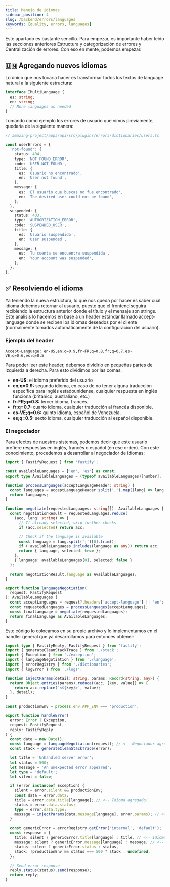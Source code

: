 ```yaml
---
title: Manejo de idiomas
sidebar_position: 4
slug: /backend/errors/languages
keywords: [quality, errors, languages]
---
```


Este apartado es bastante sencillo. Para empezar, es importante haber leído las secciones anteriores Estructura y categorización de errores y Centralización de errores. Con eso en mente, podemos empezar.

## 🇺🇳 Agregando nuevos idiomas

Lo único que nos tocaría hacer es transformar todos los textos de language natural a la siguiente estructura:

```ts
interface IMultiLanguage {
  es: string;
  en: string;
  // More languages as needed
}
```

Tomando como ejemplo los errores de usuario que vimos previamente, quedaría de la siguiente manera:

```ts
// amazing-project/apps/api/src/plugins/errors/dictionaries/users.ts

const userErrors = {
  'not-found': {
    status: 404,
    type: 'NOT_FOUND_ERROR',
    code: 'USER_NOT_FOUND',
    title: {
      es: 'Usuario no encontrado',
      en: 'User not found',
    },
    message: {
      es: 'El usuario que buscas no fue encontrado',
      en: 'The desired user could not be found',
    },
  },
  suspended: {
    status: 403,
    type: 'AUTHORIZATION_ERROR',
    code: 'SUSPENDED_USER',
    title: {
      es: 'Usuario suspendido',
      en: 'User suspended',
    },
    message: {
      es: 'Tu cuenta se encuentra suspendida',
      en: 'Your account was suspended',
    },
  },
};
```

## ✅ Resolviendo el idioma

Ya teniendo la nueva estructura, lo que nos queda por hacer es saber cual idioma debemos retornar al usuario, puesto que el frontend seguirá recibiendo la estructura anterior donde el título y el mensaje son strings.
Este análisis lo hacemos en base a un header estándar llamado accept-language donde se reciben los idiomas deseados por el cliente (normalmente tomados automáticamente de la configuración del usuario).

### Ejemplo del header

```
Accept-Language: en-US,en;q=0.9,fr-FR;q=0.8,fr;q=0.7,es-VE;q=0.6,es;q=0.5
```

Para poder leer este header, debemos dividirlo en pequeñas partes de izquierda a derecha. Para esto dividimos por las comas:

- **en-US:** el idioma preferido del usuario
- **en;q=0.9:** segundo idioma, en caso de no tener alguna traducción específica para inglés estadounidense, cualquier respuesta en inglés funciona (británico, australiano, etc.)
- **fr-FR;q=0.8:** tercer idioma, francés.
- **fr;q=0.7:** cuarto idioma, cualquier traducción al francés disponible.
- **es-VE;q=0.6:** quinto idioma, español de Venezuela.
- **es;q=0.5:** sexto idioma, cualquier traducción al español disponible.

### El negociador

Para efectos de nuestros sistemas, podemos decir que este usuario prefiere respuestas en inglés, francés o español (en ese orden). Con este conocimiento, procedemos a desarrollar al negociador de idiomas:

```ts
import { FastifyRequest } from 'fastify';

const availableLanguages = ['en', 'es'] as const;
export type AvailableLanguages = (typeof availableLanguages)[number];

function processLanguages(acceptLanguageHeader: string) {
  const languages = acceptLanguageHeader.split(',').map((lang) => lang.trim());
  return languages;
}

function negotiate(requestedLanguages: string[]): AvailableLanguages {
  const negotiationResult = requestedLanguages.reduce(
    (acc, lang: string) => {
      // If already selected, skip further checks
      if (acc.selected) return acc;

      // Check if the language is available
      const language = lang.split(';')[0].trim();
      if (!availableLanguages.includes(language as any)) return acc;
      return { language, selected: true };
    },
    { language: availableLanguages[0], selected: false }
  );

  return negotiationResult.language as AvailableLanguages;
}

export function languageNegotiation(
  request: FastifyRequest
): AvailableLanguages {
  const acceptLanguages = request?.headers['accept-language'] || 'en';
  const requestedLanguages = processLanguages(acceptLanguages);
  const finalLanguage = negotiate(requestedLanguages);
  return finalLanguage as AvailableLanguages;
}
```

Este código lo colocamos en su propio archivo y lo implementamos en el handler general que ya desarrollamos para entonces obtener:

```ts
import type { FastifyReply, FastifyRequest } from 'fastify';
import { generateCleanStackTrace } from './stack';
import { Exception } from './exception';
import { languageNegotiation } from './language';
import { errorRegistry } from './dictionaries';
import { logError } from './logs';

function injectParams(detail: string, params: Record<string, any>) {
  return Object.entries(params).reduce((acc, [key, value]) => {
    return acc.replace(`<${key}>`, value);
  }, detail);
}

const productionEnv = process.env.APP_ENV === 'production';

export function handleError(
  error: Error | Exception,
  request: FastifyRequest,
  reply: FastifyReply
) {
  const date = new Date();
  const language = languageNegotiation(request); // <-- Negociador agregado!
  const stack = generateCleanStackTrace(error);

  let title = 'Unhandled server error';
  let status = 500;
  let message = 'An unexpected error appeared';
  let type = 'default';
  let silent = false;

  if (error instanceof Exception) {
    silent = error.silent && productionEnv;
    const data = error.data;
    title = error.data.title[language]; // <-- Idioma agregado!
    status = error.data.status;
    type = error.data.type;
    message = injectParams(data.message[language], error.params); // <-- Idioma agregado!
  }

  const genericError = errorRegistry.getError('internal', 'default');
  const response = {
    title: silent ? genericError.title[language] : title, // <-- Idioma agregado!
    message: silent ? genericError.message[language] : message, // <-- Idioma agregado!
    status: silent ? genericError.status : status,
    stack: !productionEnv && status === 500 ? stack : undefined,
  };

  // Send error response
  reply.status(status).send(response);
  return reply;
}
```
